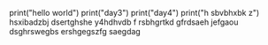 print("hello world")
print("day3")
print("day4")
print("h sbvbhxbk z")
hsxibadzbj 
dsertghshe
y4hdhvdb f
rsbhgrtkd
gfrdsaeh jefgaou
dsghrswegbs
ershgegszfg
saegdag 
